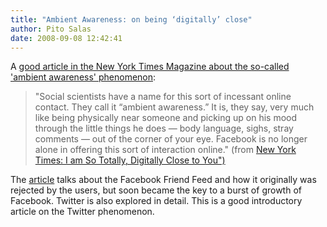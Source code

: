 ```yaml
---
title: "Ambient Awareness: on being ‘digitally’ close"
author: Pito Salas
date: 2008-09-08 12:42:41
---
```



A [good article in the New York Times Magazine about the so-called 'ambient
awareness'
phenomenon](<http://www.nytimes.com/2008/09/07/magazine/07awareness-t.html>):

> "Social scientists have a name for this sort of incessant online contact.
> They call it “ambient awareness.” It is, they say, very much like being
> physically near someone and picking up on his mood through the little things
> he does — body language, sighs, stray comments — out of the corner of your
> eye. Facebook is no longer alone in offering this sort of interaction
> online." (from [New York Times: I am So Totally, Digitally Close to
> You")](<http://www.nytimes.com/2008/09/07/magazine/07awareness-t.html>)

The [article](<http://www.nytimes.com/2008/09/07/magazine/07awareness-t.html>)
talks about the Facebook Friend Feed and how it originally was rejected by the
users, but soon became the key to a burst of growth of Facebook. Twitter is
also explored in detail. This is a good introductory article on the Twitter
phenomenon.


